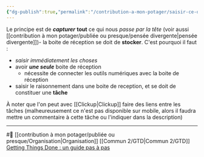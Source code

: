 ```yaml
---
{"dg-publish":true,"permalink":"/contribution-a-mon-potager/saisir-ce-qui-est-nouveau-dans-une-boite-de-reception-avec-gtd/"}
---
```


Le principe est de ***capturer*** **tout** ce qui nous *passe par la tête* (voir aussi [[contribution à mon potager/publiée ou presque/pensée divergente\|pensée divergente]])- la boite de réception se doit de **stocker**.
C'est pourquoi il faut : 
- *saisir immédiatement les choses*
- avoir ***une seule*** boite de réception
	- nécessite de connecter les outils numériques avec la boite de réception
- saisir le raisonnement dans une boite de reception, et se doit de constituer une **tâche**

À noter que l'on peut avec [[Clickup\|Clickup]] faire des liens entre les tâches (malheureusement ce n'est pas disponible sur mobile, alors il faudra mettre un commentaire à cette tâche ou l'indiquer dans la description)

---
#🌲 [[contribution à mon potager/publiée ou presque/Organisation\|Organisation]] [[Commun 2/GTD\|Commun 2/GTD]]
[Getting Things Done : un guide pas à pas](https://todoist.com/fr/productivity-methods/getting-things-done#consolidez-vos-boites-de-reception)